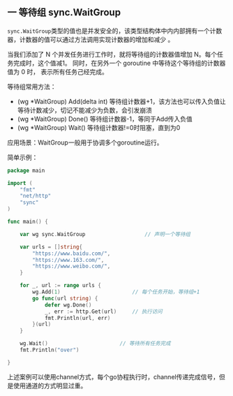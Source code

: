 ## 一 等待组 sync.WaitGroup

 `sync.WaitGroup`类型的值也是并发安全的，该类型结构体中内内部拥有一个计数器，计数器的值可以通过方法调用实现计数器的增加和减少 。  

当我们添加了 N 个并发任务进行工作时，就将等待组的计数器值增加 N。每个任务完成时，这个值减1。 同时，在另外一个 goroutine 中等待这个等待组的计数器值为 0 时， 表示所有任务己经完成。  

等待组常用方法：
- (wg *WaitGroup) Add(delta int)	等待组计数器+1，该方法也可以传入负值让等待计数减少，切记不能减少为负数，会引发崩溃
- (wg *WaitGroup) Done()			等待组计数器-1，等同于Add传入负值
- (wg *WaitGroup) Wait()			等待组计数器!=0时阻塞，直到为0

应用场景：WaitGroup一般用于协调多个goroutine运行。  

简单示例：
```go
package main

import (
	"fmt"
	"net/http"
	"sync"
)

func main() {

	var wg sync.WaitGroup					// 声明一个等待组

	var urls = []string{					
		"https://www.baidu.com/",
		"https://www.163.com/",
		"https://www.weibo.com/",
	}

	for _, url := range urls {
		wg.Add(1)						// 每个任务开始，等待组+1
		go func(url string) {
			defer wg.Done()
			_, err := http.Get(url)		// 执行访问
			fmt.Println(url, err)
		}(url)
	}

	wg.Wait()						// 等待所有任务完成
	fmt.Println("over")

}
```  

上述案例可以使用channel方式，每个go协程执行时，channel传递完成信号，但是使用通道的方式明显过重。  
